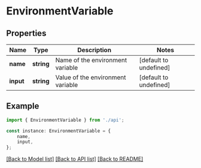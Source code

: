 # EnvironmentVariable


## Properties

Name | Type | Description | Notes
------------ | ------------- | ------------- | -------------
**name** | **string** | Name of the environment variable | [default to undefined]
**input** | **string** | Value of the environment variable | [default to undefined]

## Example

```typescript
import { EnvironmentVariable } from './api';

const instance: EnvironmentVariable = {
    name,
    input,
};
```

[[Back to Model list]](../README.md#documentation-for-models) [[Back to API list]](../README.md#documentation-for-api-endpoints) [[Back to README]](../README.md)
